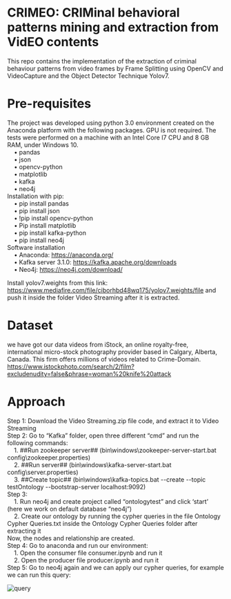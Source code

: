 # CRIMEO: CRIMinal behavioral patterns mining and extraction from VidEO contents
This repo contains the implementation of the extraction of criminal behaviour patterns from video frames by Frame Splitting using OpenCV and VideoCapture and the Object Detector Technique Yolov7.

# Pre-requisites
The project was developed using python 3.0 environment created on the Anaconda platform with the following packages. GPU is not required. The tests were performed on a machine with an Intel Core I7 CPU and 8 GB RAM, under Windows 10.<br />
&nbsp;  &nbsp;  •	pandas<br />
&nbsp;  &nbsp;  •	json<br />
&nbsp;  &nbsp;  •	opencv-python<br />
&nbsp;  &nbsp;  •	matplotlib<br />
&nbsp;  &nbsp;  •	kafka<br />
&nbsp;  &nbsp;  •	neo4j<br />
Installation with pip:<br />
&nbsp;  &nbsp;  •	pip install pandas<br />
&nbsp;  &nbsp;  •	pip install json<br />
&nbsp;  &nbsp;  •	!pip install opencv-python<br />
&nbsp;  &nbsp;  •	Pip install matplotlib<br />
&nbsp;  &nbsp;  •	pip install kafka-python<br />
&nbsp;  &nbsp;  •	pip install neo4j<br />
Software installation<br />
&nbsp;  &nbsp;  •	Anaconda: https://anaconda.org/ <br />
&nbsp;  &nbsp;  •	Kafka server 3.1.0: https://kafka.apache.org/downloads <br />
&nbsp;  &nbsp;  •	Neo4j:  https://neo4j.com/download/ <br />

Install yolov7.weights from this link: https://www.mediafire.com/file/ciborhbd48wq175/yolov7.weights/file  and push it inside the folder Video Streaming after it is extracted.
   
# Dataset
we have got our data videos from iStock, an online royalty-free, international micro-stock photography provider based in Calgary, Alberta, Canada. This firm offers millions of videos related to Crime-Domain. https://www.istockphoto.com/search/2/film?excludenudity=false&phrase=woman%20knife%20attack 

# Approach
Step 1: Download the Video Streaming.zip file code, and extract it to Video Streaming <br />
Step 2: Go to “Kafka” folder, open three different “cmd” and run the following commands:<br />
&nbsp;  &nbsp; 1.	##Run zookeeper server## (bin\windows\zookeeper-server-start.bat config\zookeeper.properties)<br />
&nbsp;  &nbsp; 2.	##Run server## (bin\windows\kafka-server-start.bat config\server.properties)<br />
&nbsp;  &nbsp; 3.	##Create topic## (bin\windows\kafka-topics.bat --create --topic testOntology --bootstrap-server localhost:9092)<br />
Step 3: <br />
&nbsp;  &nbsp; 1.	Run neo4j and create project called “ontologytest” and click ‘start’ (here we work on default database “neo4j”)<br />
&nbsp;  &nbsp; 2.	Create our ontology by running  the cypher queries in the file Ontology Cypher Queries.txt inside the Ontology Cypher Queries folder after extracting it <br />
Now, the nodes and relationship are created.<br />
Step 4: Go to anaconda and run our environment:<br />
&nbsp;  &nbsp; 1.	Open the consumer file consumer.ipynb and run it <br />
&nbsp;  &nbsp; 2.	Open the producer file producer.ipynb and run it <br />
Step 5: Go to neo4j again and we can apply our cypher queries, for example we can run this query:


![query](https://user-images.githubusercontent.com/115569513/195178139-5c681a8a-ab10-4ecb-9038-42f45e62e94f.png)
